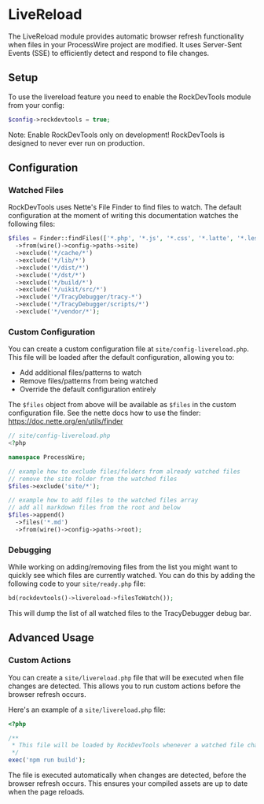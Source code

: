 # LiveReload

The LiveReload module provides automatic browser refresh functionality when files in your ProcessWire project are modified. It uses Server-Sent Events (SSE) to efficiently detect and respond to file changes.

## Setup

To use the livereload feature you need to enable the RockDevTools module from your config:

```php
$config->rockdevtools = true;
```

Note: Enable RockDevTools only on development! RockDevTools is designed to never ever run on production.

## Configuration

### Watched Files

RockDevTools uses Nette's File Finder to find files to watch. The default configuration at the moment of writing this documentation watches the following files:

```php
$files = Finder::findFiles(['*.php', '*.js', '*.css', '*.latte', '*.less'])
  ->from(wire()->config->paths->site)
  ->exclude('*/cache/*')
  ->exclude('*/lib/*')
  ->exclude('*/dist/*')
  ->exclude('*/dst/*')
  ->exclude('*/build/*')
  ->exclude('*/uikit/src/*')
  ->exclude('*/TracyDebugger/tracy-*')
  ->exclude('*/TracyDebugger/scripts/*')
  ->exclude('*/vendor/*');
```

### Custom Configuration

You can create a custom configuration file at `site/config-livereload.php`. This file will be loaded after the default configuration, allowing you to:
- Add additional files/patterns to watch
- Remove files/patterns from being watched
- Override the default configuration entirely

The `$files` object from above will be available as `$files` in the custom configuration file. See the nette docs how to use the finder: https://doc.nette.org/en/utils/finder

```php
// site/config-livereload.php
<?php

namespace ProcessWire;

// example how to exclude files/folders from already watched files
// remove the site folder from the watched files
$files->exclude('site/*');

// example how to add files to the watched files array
// add all markdown files from the root and below
$files->append()
  ->files('*.md')
  ->from(wire()->config->paths->root);
```

### Debugging

While working on adding/removing files from the list you might want to quickly see which files are currently watched. You can do this by adding the following code to your `site/ready.php` file:

```php
bd(rockdevtools()->livereload->filesToWatch());
```

This will dump the list of all watched files to the TracyDebugger debug bar.

## Advanced Usage

### Custom Actions

You can create a `site/livereload.php` file that will be executed when file changes are detected. This allows you to run custom actions before the browser refresh occurs.

Here's an example of a `site/livereload.php` file:

```php
<?php

/**
 * This file will be loaded by RockDevTools whenever a watched file changed.
 */
exec('npm run build');
```

The file is executed automatically when changes are detected, before the browser refresh occurs. This ensures your compiled assets are up to date when the page reloads.
